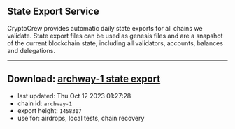 ## State Export Service
CryptoCrew provides automatic daily state exports for all chains we validate. State export files can be used as genesis files and are a snapshot of the current blockchain state, including all validators, accounts, balances and delegations.

---
**Download: [archway-1 state export](https://dl.ccvalidators.com/SERVICE/archway/archway-1_export_1458317.json)**
---

- last updated: Thu Oct 12 2023 01:27:28
- chain id: `archway-1`
- export height: `1458317`
- use for: airdrops, local tests, chain recovery

